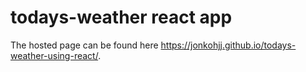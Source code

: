 # todays-weather react app
The hosted page can be found here https://jonkohjj.github.io/todays-weather-using-react/.
